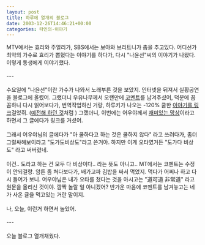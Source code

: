 ```yaml
---
layout: post
title: 하루에 열개의 블로그
date: 2003-12-26T14:46:21+00:00
categories: 타인의-이야기
---
```

MTV에서는 효리와 주얼리가, SBS에서는 보아와 브리트니가 춤을 추고있다. 어디선가 최악의 가수로 효리가 뽑혔다는 이야기를 하다가, 다시 "나윤선"씨의 이야기가 나왔다. 이렇게 동생에게 이야기했다.<br /><br />---<br /><br />수요일에 "나윤선"이란 가수가 나와서 노래부른 것을 보았지. 인터넷을 뒤져서 실황공연을 블로그에 올렸어. 그랬더니 우유나무께서 오랜만에 <a href="http://jinto.pe.kr/logs/archives/000442.html#comments" target=bb>코멘트</a>를 남겨주셨어, 덕분에 꼼꼼하니 다시 읽어보다가, 번역작업하신 거랑, 하루키가 나오는 -120% 쿨한 <a href="http://jinto.pe.kr/logs/archives/000445.html" target=bb>이야기를 링크</a>걸었쥐. (<a href="http://jinto.pe.kr/logs/archives/000313.html" target=bb>예전해 하던 것</a>처럼 ) 그랬더니, 이번에는 어우야께서 <a href="http://eouia.net/archives/000567.html" target=bb>재미있는 망상</a>이라고 하면서 그 글에다가 링크를 거셨어. <br /><br />그래서 어우야님의 글에다가 "아 쿨하다고 하는 것은 쿨하지 않다" 라고 쓰려다가, 좀더 그럴싸해보이라고 "도가도비상도"라고 쓴거야. 하지만 이게 오타였거든 "도가다 비상도" 라고 써버렸네. <br /><br />이건.. 도라고 하는 건 모두 다 비상이다.. 라는 뜻도 아니고.. MT에서는 코멘트는 수정이 안되걸랑. 암튼 좀 쳐다보다가, 배가고파 김밥을 싸서 먹었지. 먹다가 어쩌나 하고 다시 들어가 보니. 어우야님은 내가 오타를 쳤다는 것을 아시고는 "道可道 非常道" 라고 원문을 올리신 것이야. 깜짝 놀랄 일 아니겠어? 반가운 마음에 코멘트를 남겨놓고는 네가 사온 귤을 먹고있는 거란 말이지.<br /><br />나, 오늘, 이런거 하면서 놀았어.<br /><br />---<br /><br />오늘 블로그 열개채웠다.

